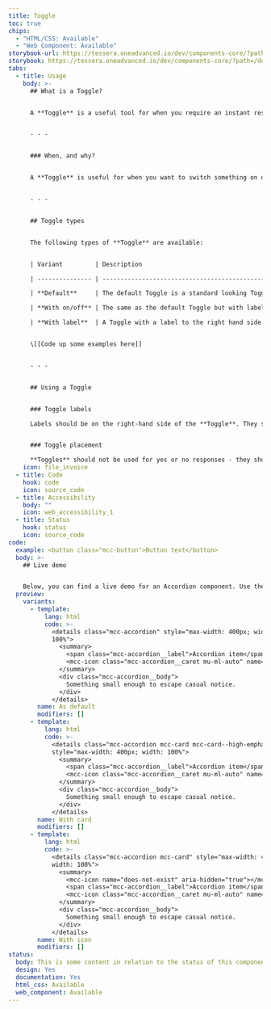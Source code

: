 ```yaml
---
title: Toggle
toc: true
chips:
  - "HTML/CSS: Available"
  - "Web Component: Available"
storybook-url: https://tessera.oneadvanced.io/dev/components-core/?path=/docs/html-button--as-default
storybook: https://tessera.oneadvanced.io/dev/components-core/?path=/docs/html-accordion--as-default
tabs:
  - title: Usage
    body: >-
      ## What is a Toggle?


      A **Toggle** is a useful tool for when you require an instant response or to turn different settings on/off.


      - - -


      ### When, and why?


      A **Toggle** is useful for when you want to switch something on or off in a given context. For example, in Clear Review, we use a **Toggle** to turn on 'Giving Feedback anonymously' when a user is giving Feedback.


      - - -


      ## Toggle types


      The following types of **Toggle** are available:


      | Variant         | Description                                                                                                      |

      | --------------- | ---------------------------------------------------------------------------------------------------------------- |

      | **Default**     | The default Toggle is a standard looking Toggle that is grey when toggled 'off' and green when toggled 'on' |

      | **With on/off** | The same as the default Toggle but with labels for when it is toggled 'on' and 'off'                            |

      | **With label**  | A Toggle with a label to the right hand side                                                                                  |


      \[[Code up some examples here]]


      - - -


      ## Using a Toggle


      ### Toggle labels

      Labels should be on the right-hand side of the **Toggle**. They should also be in sentence case and both the **Toggle** and the label should be contained within the same columns.


      ### Toggle placement

      **Toggles** should not be used for yes or no responses - they should only be used for turning things on or off. If you want a yes or no response, you should consider something like a [**Select**](/forms/selector) or [**Radio button**]
    icon: file_invoice
  - title: Code
    hook: code
    icon: source_code
  - title: Accessibility
    body: ""
    icon: web_accessibility_1
  - title: Status
    hook: status
    icon: source_code
code:
  example: <button class="mcc-button">Button text</button>
  body: >-
    ## Live demo


    Below, you can find a live demo for an Accordion component. Use the drop-down menus and radio buttons to view the different Button Types and Variants.
  preview:
    variants:
      - template:
          lang: html
          code: >-
            <details class="mcc-accordion" style="max-width: 400px; width:
            100%">
              <summary>
                <span class="mcc-accordion__label">Accordion item</span>
                <mcc-icon class="mcc-accordion__caret mu-ml-auto" name="angle_down" aria-hidden="true"></mcc-icon>
              </summary>
              <div class="mcc-accordion__body">
                Something small enough to escape casual notice.
              </div>
            </details>
        name: As default
        modifiers: []
      - template:
          lang: html
          code: >-
            <details class="mcc-accordion mcc-card mcc-card--high-emphasis"
            style="max-width: 400px; width: 100%">
              <summary>
                <span class="mcc-accordion__label">Accordion item</span>
                <mcc-icon class="mcc-accordion__caret mu-ml-auto" name="angle_down" aria-hidden="true"></mcc-icon>
              </summary>
              <div class="mcc-accordion__body">
                Something small enough to escape casual notice.
              </div>
            </details>
        name: With card
        modifiers: []
      - template:
          lang: html
          code: >-
            <details class="mcc-accordion mcc-card" style="max-width: 400px;
            width: 100%">
              <summary>
                <mcc-icon name="does-not-exist" aria-hidden="true"></mcc-icon>
                <span class="mcc-accordion__label">Accordion item</span>
                <mcc-icon class="mcc-accordion__caret mu-ml-auto" name="angle_down" aria-hidden="true"></mcc-icon>
              </summary>
              <div class="mcc-accordion__body">
                Something small enough to escape casual notice.
              </div>
            </details>
        name: With icon
        modifiers: []
status:
  body: This is some content in relation to the status of this component.
  design: Yes
  documentation: Yes
  html_css: Available
  web_component: Available
---
```

